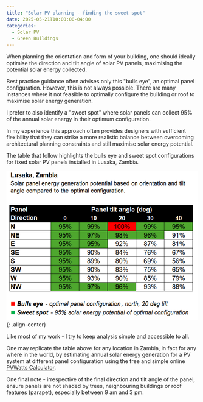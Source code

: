 ```yaml
---
title: "Solar PV planning - finding the sweet spot"
date: 2025-05-21T10:00:00-04:00
categories:
  - Solar PV
  - Green Buildings
---
```

When planning the orientation and form of your building, one should ideally optimise the direction and tilt angle of solar PV panels, maximising the potential solar energy collected.

Best practice guidance often advises only this "bulls eye", an optimal panel configuration. However, this is not always possible. There are many instances where it not feasible to optimally configure the building or roof to maximise solar energy generation.

I prefer to also identify a "sweet spot" where solar panels can collect 95% of the annual solar energy in their optimum configuration.

In my experience this approach often provides designers with sufficient flexibility that they can strike a more realistic balance between overcoming architectural planning constraints and still maximise solar energy potential.

The table that follow highlights the bulls eye and sweet spot configurations for fixed solar PV panels installed in Lusaka, Zambia.

![lusakapv](/assets/images/posts/2025-05-22-solarpv-sweetspot/lusakapv.png){: .align-center}

Like most of my work - I try to keep analysis simple and accessible to all.

One may replicate the table above for any location in Zambia, in fact for any where in the world, by estimating annual solar energy generation for a PV system at different panel configuration using the free and simple online [PVWatts Calculator][pvwatts].

One final note - irrespective of the final direction and tilt angle of the panel, ensure panels are not shaded by trees, neighbouring buildings or roof features (parapet), especially between 9 am and 3 pm.

[pvwatts]: https://pvwatts.nrel.gov/ 
  
